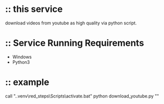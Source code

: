 # :: this service
download videos from youtube as high quality via python script.


# :: Service Running Requirements
- Windows 
- Python3 


# :: example
call ".\.venv\red_steps\Scripts\activate.bat"
python download_youtube.py ""

